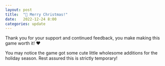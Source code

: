 ```yaml
---
layout: post
title:  "🎅 Merry Christmas!"
date:   2022-12-24 8:00
categories: update
---
```


Thank you for your support and continued feedback, 
you make making this game worth it! ❤️

You may notice the game got some cute little 
wholesome additions for the holiday season.
Rest assured this is strictly temporary!



